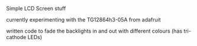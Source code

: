 Simple LCD Screen stuff

currently experimenting with the TG12864h3-05A from adafruit

written code to fade the backlights in and out with different colours (has tri-cathode LEDs)

